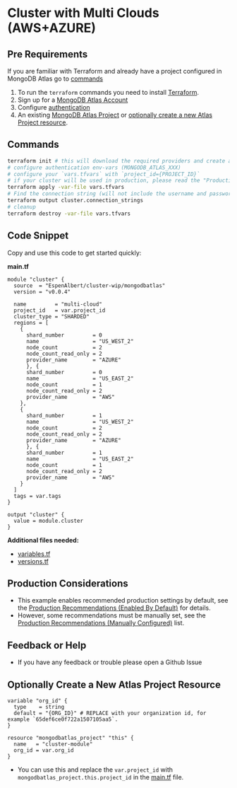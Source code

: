<!-- This file is used to generate the examples/README.md files -->
# Cluster with Multi Clouds (AWS+AZURE)

## Pre Requirements
If you are familiar with Terraform and already have a project configured in MongoDB Atlas go to [commands](#commands)

1. To run the `terraform` commands you need to install [Terraform](https://developer.hashicorp.com/terraform/install).
2. Sign up for a [MongoDB Atlas Account](https://www.mongodb.com/products/integrations/hashicorp-terraform)
3. Configure [authentication](https://registry.terraform.io/providers/mongodb/mongodbatlas/latest/docs#authentication)
4. An existing [MongoDB Atlas Project](https://registry.terraform.io/providers/mongodb/mongodbatlas/latest/docs/resources/project) or [optionally create a new Atlas Project resource](#optionally-create-a-new-atlas-project-resource).

## Commands
```sh
terraform init # this will download the required providers and create a `terraform.lock.hcl` file.
# configure authentication env-vars (MONGODB_ATLAS_XXX)
# configure your `vars.tfvars` with `project_id={PROJECT_ID}`
# if your cluster will be used in production, please read the "Production Considerations" below
terraform apply -var-file vars.tfvars
# Find the connection string (will not include the username and password, see the [database_user](https://registry.terraform.io/providers/mongodb/mongodbatlas/latest/docs/resources/database_user) documentation to configure your app's access)
terraform output cluster.connection_strings
# cleanup
terraform destroy -var-file vars.tfvars
```

## Code Snippet

Copy and use this code to get started quickly:

**main.tf**
```hcl
module "cluster" {
  source  = "EspenAlbert/cluster-wip/mongodbatlas"
  version = "v0.0.4"

  name         = "multi-cloud"
  project_id   = var.project_id
  cluster_type = "SHARDED"
  regions = [
    {
      shard_number         = 0
      name                 = "US_WEST_2"
      node_count           = 2
      node_count_read_only = 2
      provider_name        = "AZURE"
      }, {
      shard_number         = 0
      name                 = "US_EAST_2"
      node_count           = 1
      node_count_read_only = 2
      provider_name        = "AWS"
    },
    {
      shard_number         = 1
      name                 = "US_WEST_2"
      node_count           = 2
      node_count_read_only = 2
      provider_name        = "AZURE"
      }, {
      shard_number         = 1
      name                 = "US_EAST_2"
      node_count           = 1
      node_count_read_only = 2
      provider_name        = "AWS"
    }
  ]
  tags = var.tags
}

output "cluster" {
  value = module.cluster
}
```

**Additional files needed:**
- [variables.tf](https://github.com/EspenAlbert/terraform-mongodbatlas-cluster-wip/blob/v0.0.4/examples/07_cluster_with_multi_clouds/variables.tf)
- [versions.tf](https://github.com/EspenAlbert/terraform-mongodbatlas-cluster-wip/blob/v0.0.4/examples/07_cluster_with_multi_clouds/versions.tf)

## Production Considerations
- This example enables recommended production settings by default, see the [Production Recommendations (Enabled By Default)](https://github.com/EspenAlbert/terraform-mongodbatlas-cluster-wip/blob/v0.0.4/README.md#production-recommendations-enabled-by-default) for details.
- However, some recommendations must be manually set, see the [Production Recommendations (Manually Configured)](https://github.com/EspenAlbert/terraform-mongodbatlas-cluster-wip/blob/v0.0.4/README.md#production-recommendations-manually-configured) list.

## Feedback or Help
- If you have any feedback or trouble please open a Github Issue

## Optionally Create a New Atlas Project Resource
```hcl
variable "org_id" {
  type    = string
  default = "{ORG_ID}" # REPLACE with your organization id, for example `65def6ce0f722a1507105aa5`.
}

resource "mongodbatlas_project" "this" {
  name   = "cluster-module"
  org_id = var.org_id
}
```

- You can use this and replace the `var.project_id` with `mongodbatlas_project.this.project_id` in the [main.tf](https://github.com/EspenAlbert/terraform-mongodbatlas-cluster-wip/blob/v0.0.4/examples/07_cluster_with_multi_clouds/main.tf) file.
